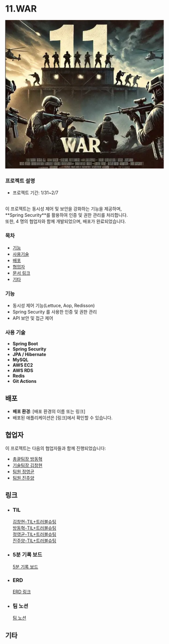 # 11.WAR
<img src="src/main/resources/static/image.png">

### 프로젝트 설명

- 프로젝트 기간: 1/31~2/7
<br>
이 프로젝트는 동시성 제어 및 보안을 강화하는 기능을 제공하며,<br> **Spring Security**를 활용하여 인증 및 권한 관리를 처리합니다.<br>
또한, 4 명의 협업자와 함께 개발되었으며, 배포가 완료되었습니다.

### 목차

- [기능](#기능-)
- [사용기술](#사용-기술-)
- [배포](#배포-)
- [협업자](#협업자-)
- [문서 링크](#링크-)
- [기타](#기타-)


### 기능  
- 동시성 제어 기능(Lettuce, Aop, Redisson)
- Spring Security 를 사용한 인증 및 권한 관리  
- API 보안 및 접근 제어  

### 사용 기술  
- **Spring Boot**  
- **Spring Security**  
- **JPA / Hibernate**  
- **MySQL**
- **AWS EC2**
- **AWS RDS**
- **Redis**
- **Git Actions**

## 배포  
- **배포 환경**: [배포 환경의 이름 또는 링크]  
- 배포된 애플리케이션은 [링크]에서 확인할 수 있습니다.  

## 협업자  
이 프로젝트는 다음의 협업자들과 함께 진행되었습니다:  
- [총괄팀장 방동혁](https://github.com/HappyBeny)  
- [기술팀장 김창현](https://github.com/chk223)  
- [팀원 정영균](https://github.com/lq0920084)  
- [팀원 진주양](https://github.com/juyangjin)  

## 링크  
- ### TIL
    [김창현-TIL+트러블슈팅](https://velog.io/@kch223/TILEp-61.-동시성-제어-프로젝트)<br>
    [방동혁-TIL+트러블슈팅](https://www.naver.com)<br>
    [정영균-TIL+트러블슈팅](https://www.naver.com)<br>
    [진주양-TIL+트러블슈팅](https://www.naver.com)<br>
- ### 5분 기록 보드
    [5분 기록 보드](https://www.notion.so/teamsparta/5-17b2dc3ef51481f89c43d6274795c5ef)
- ### ERD
    [ERD 링크]()
- ### 팀 노션
    [팀 노션](https://www.notion.so/teamsparta/11-war-20dd3d721abf45c2b41f73d69b2fb49c)
## 기타    
